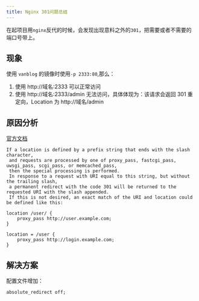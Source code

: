 ```yaml
---
title: Nginx 301问题总结
---
```


在起项目用`nginx`反代的时候，会发现出现意料之外的`301`，把需要或者不需要的端口号带上。

## 现象

使用 `vanblog` 的镜像时使用`-p 2333:80`,那么：

1. 使用 http://域名:2333 可以正常访问
2. 使用 http://域名:2333/admin 无法访问，具体体现为：该请求会返回 301 重定向，Location 为 http://域名/admin

## 原因分析

[官方文档](http://www.5190m.top/note/2020/7/8/2020-07-08-install-elastic-and-kibana.html#%E4%BD%BF%E7%94%A8nginx%E5%8F%8D%E5%90%91%E4%BB%A3%E7%90%86Kibana)

```nginx
If a location is defined by a prefix string that ends with the slash character,
 and requests are processed by one of proxy_pass, fastcgi_pass, uwsgi_pass, scgi_pass, or memcached_pass,
 then the special processing is performed.
 In response to a request with URI equal to this string, but without the trailing slash,
 a permanent redirect with the code 301 will be returned to the requested URI with the slash appended.
 If this is not desired, an exact match of the URI and location could be defined like this:

location /user/ {
    proxy_pass http://user.example.com;
}

location = /user {
    proxy_pass http://login.example.com;
}
```

## 解决方案

配置文件增加：

```nginx
absolute_redirect off;
```
